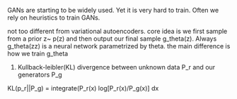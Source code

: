 GANs are starting to be  widely used. Yet it is very hard to train. Often we rely on heuristics to train GANs. 

not too different from variational autoencoders. core idea is we first sample from a prior z~ p(z) and then output our final sample g_theta(z). Always g_theta(zz) is a neural 
network parametrized by theta. the main difference is how we train g_theta

1. Kullback-leibler(KL) divergence between unknown data P_r and our generators P_g 

KL(p_r||P_g)  = integrate(P_r(x) log[P_r(x)/P_g(x)] dx 
